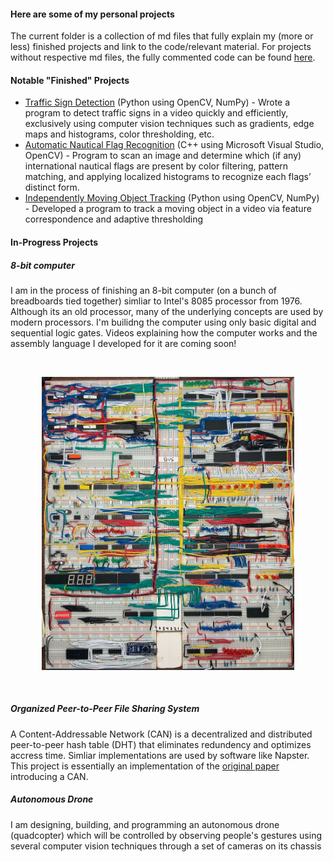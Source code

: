 #### Here are some of my personal projects


The current folder is a collection of md files that fully explain my (more or less) finished projects and link to the code/relevant material. For projects without respective md files, the fully commented code can be found [here](/Project_Files/).

#### Notable "Finished" Projects

* [Traffic Sign Detection](Traffic%20Sign%20Detection.md) (Python using OpenCV, NumPy) - Wrote a program to detect traffic signs in a video quickly and efficiently, exclusively using computer vision techniques such as gradients, edge maps and histograms, color thresholding, etc.
* [Automatic Nautical Flag Recognition](Automatic%20Flag%20Recognition.md) (C++ using Microsoft Visual Studio, OpenCV) - Program to scan an image and determine which (if any) international nautical flags are present by color filtering, pattern matching, and applying localized histograms to recognize each flags’ distinct form.
* [Independently Moving Object Tracking](Independently%20Moving%20Object%20Tracking.md) (Python using OpenCV, NumPy) - Developed a program to track a moving object in a video via feature correspondence and adaptive thresholding

#### In-Progress Projects

##### 8-bit computer

I am in the process of finishing an 8-bit computer (on a bunch of breadboards tied together) simliar to Intel's 8085 processor from 1976. Although its an old processor, many of the underlying concepts are used by modern processors. I'm builidng the computer using only basic digital and sequential logic gates. Videos explaining how the computer works and the assembly language I developed for it are coming soon!

<br><p align="center"><img width="80%" height="70%" src="Project_Files/8bit/media/full_8bit.jpg"></p><br>

##### Organized Peer-to-Peer File Sharing System

A Content-Addressable Network (CAN) is a decentralized and distributed peer-to-peer hash table (DHT) that eliminates redundency and optimizes accress time. Simliar implementations are used by software like Napster. This project is essentially an implementation of the [original paper](https://people.eecs.berkeley.edu/~sylvia/papers/cans.pdf) introducing a CAN.

##### Autonomous Drone

I am designing, building, and programming an autonomous drone (quadcopter) which will be controlled by observing people's gestures using several computer vision techniques through a set of cameras on its chassis
